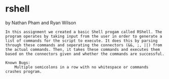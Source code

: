 # rshell


by Nathan Pham and Ryan Wilson

	In this assignment we created a basic Shell progam called RShell. The program operates by taking input from the user in order to generate a list of commands for the script to execute. It does this by parsing through these commands and seperating the connectors (&&, ;, ||) from the actual commands. Then, it takes these commands and executes them based on the connectors given and whether the commands are successful.

	Known Bugs:
		Multiple semicolons in a row with no whitespace or commands crashes program.
		